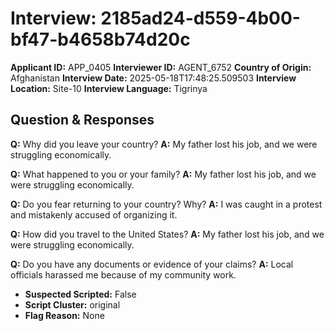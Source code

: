 # Interview: 2185ad24-d559-4b00-bf47-b4658b74d20c
**Applicant ID:** APP_0405
**Interviewer ID:** AGENT_6752
**Country of Origin:** Afghanistan
**Interview Date:** 2025-05-18T17:48:25.509503
**Interview Location:** Site-10
**Interview Language:** Tigrinya

## Question & Responses

**Q:** Why did you leave your country?
**A:** My father lost his job, and we were struggling economically.

**Q:** What happened to you or your family?
**A:** My father lost his job, and we were struggling economically.

**Q:** Do you fear returning to your country? Why?
**A:** I was caught in a protest and mistakenly accused of organizing it.

**Q:** How did you travel to the United States?
**A:** My father lost his job, and we were struggling economically.

**Q:** Do you have any documents or evidence of your claims?
**A:** Local officials harassed me because of my community work.

- **Suspected Scripted:** False
- **Script Cluster:** original
- **Flag Reason:** None